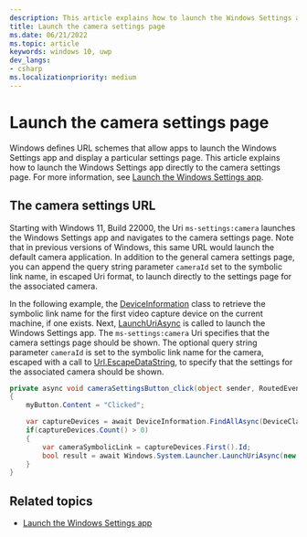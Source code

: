 ```yaml
---
description: This article explains how to launch the Windows Settings app directly to the camera settings page.
title: Launch the camera settings page
ms.date: 06/21/2022
ms.topic: article
keywords: windows 10, uwp
dev_langs:
- csharp
ms.localizationpriority: medium
---
```



# Launch the camera settings page

Windows defines URL schemes that allow apps to launch the Windows Settings app and display a particular settings page. This article explains how to launch the Windows Settings app directly to the camera settings page. For more information, see [Launch the Windows Settings app](/windows/uwp/launch-resume/launch-settings-app).

## The camera settings URL

Starting with Windows 11, Build 22000, the Uri `ms-settings:camera` launches the Windows Settings app and navigates to the camera settings page. Note that in previous versions of Windows, this same URL would launch the default camera application. In addition to the general camera settings page, you can append the query string parameter `cameraId` set to the symbolic link name, in escaped Uri format, to launch directly to the settings page for the associated camera.

In the following example, the [DeviceInformation](/uwp/api/Windows.Devices.Enumeration.DeviceInformation) class to retrieve the symbolic link name for the first video capture device on the current machine, if one exists. Next, [LaunchUriAsync](/uwp/api/windows.system.launcher.launchuriasync) is called to launch the Windows Settings app. The `ms-settings:camera` Uri specifies that the camera settings page should be shown. The optional query string parameter `cameraId` is set to the symbolic link name for the camera, escaped with a call to [Url.EscapeDataString](/dotnet/api/system.uri.escapedatastring), to specify that the settings for the associated camera should be shown. 

```csharp
private async void cameraSettingsButton_click(object sender, RoutedEventArgs e)
{
    myButton.Content = "Clicked";

    var captureDevices = await DeviceInformation.FindAllAsync(DeviceClass.VideoCapture);
    if(captureDevices.Count() > 0)
    {
        var cameraSymbolicLink = captureDevices.First().Id;
        bool result = await Windows.System.Launcher.LaunchUriAsync(new Uri("ms-settings:camera?cameraId=" + Uri.EscapeDataString(cameraSymbolicLink)));
    }
}
```


## Related topics

* [Launch the Windows Settings app](/windows/uwp/launch-resume/launch-settings-app)